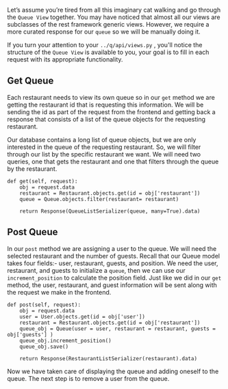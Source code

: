 Let’s assume you’re tired from all this imaginary cat walking and go through the `Queue View` together. You may have noticed that almost all our views are subclasses of the rest framework generic views. However, we require a more curated response for our `queue` so we will be manually doing it.  

If you turn your attention to your `../q/api/views.py` , you'll notice the structure of the `Queue View` is available to you, your goal is to fill in each request with its appropriate functionality. 

## Get Queue

Each restaurant needs to view its own queue so in our `get` method we are getting the restaurant id that is requesting this information. We will be sending the id as part of the request from the frontend and getting back a response that consists of a list of the queue objects for the requesting restaurant. 

Our database contains a long list of queue objects, but we are only interested in the queue of the requesting restaurant. So, we will filter through our list by the specific restaurant we want. We will need two queries, one that gets the restaurant and one that filters through the queue by the restaurant.
 
```
def get(self, request):
    obj = request.data
    restaurant = Restaurant.objects.get(id = obj['restaurant'])
    queue = Queue.objects.filter(restaurant= restaurant)
        
    return Response(QueueListSerializer(queue, many=True).data)
```

## Post Queue

In our `post` method we are assigning a user to the queue. We will need the selected restaurant and the number of guests. Recall that our Queue model takes four fields:- user, restaurant, guests, and position. We need the user, restaurant, and guests to initialize a `queue`, then we can use our `increment_position` to calculate the position field. 
Just like we did in our `get` method, the user, restaurant, and guest information will be sent along with the request we make in the frontend. 

```
def post(self, request):
    obj = request.data
    user = User.objects.get(id = obj['user'])
    restaurant = Restaurant.objects.get(id = obj['restaurant'])
    queue_obj = Queue(user = user, restaurant = restaurant, guests = obj['guests'] )
    queue_obj.increment_position()
    queue_obj.save()
    
    return Response(RestaurantListSerializer(restaurant).data)
```

Now we have taken care of displaying the queue and adding oneself to the queue. The next step is to remove a user from the queue.


